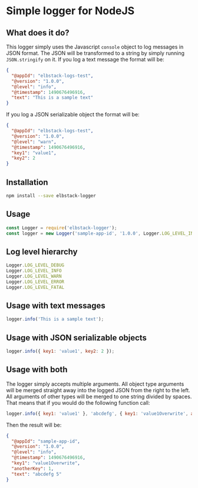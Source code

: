 # Simple logger for NodeJS

## What does it do?

This logger simply uses the Javascript `console` object to log messages in JSON format. The JSON will be transformed to a string by simply running `JSON.stringify` on it. If you log a text message the format will be:

```json
{
  "@appId": "elbstack-logs-test",
  "@version": "1.0.0",
  "@level": "info",
  "@timestamp": 1490676496916,
  "text": "This is a sample text"
}
```

If you log a JSON serializable object the format will be:

```json
{
  "@appId": "elbstack-logs-test",
  "@version": "1.0.0",
  "@level": "warn",
  "@timestamp": 1490676496916,
  "key1": "value1",
  "key2": 2
}
```

## Installation

```bash
npm install --save elbstack-logger
```

## Usage

```javascript
const Logger = require('elbstack-logger');
const logger = new Logger('sample-app-id', '1.0.0', Logger.LOG_LEVEL_INFO);
```

## Log level hierarchy

```javascript
Logger.LOG_LEVEL_DEBUG
Logger.LOG_LEVEL_INFO
Logger.LOG_LEVEL_WARN
Logger.LOG_LEVEL_ERROR
Logger.LOG_LEVEL_FATAL
```

## Usage with text messages

```javascript
logger.info('This is a sample text');
```

## Usage with JSON serializable objects

```javascript
logger.info({ key1: 'value1', key2: 2 });
```

## Usage with both 

The logger simply accepts multiple arguments. All object type arguments will be merged straight away into the logged JSON from the right to the left. All arguments of other types will be merged to one string divided by spaces. That means that if you would do the following function call:

```js
logger.info({ key1: 'value1' }, 'abcdefg', { key1: 'value1Overwrite', anotherKey: 1 }, 5);
```

Then the result will be:

```json
{
  "@appId": "sample-app-id",
  "@version": "1.0.0",
  "@level": "info",
  "@timestamp": 1490676496916,
  "key1": "value1Overwrite",
  "anotherKey": 1,
  "text": "abcdefg 5"
}
```
